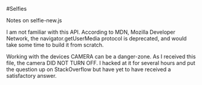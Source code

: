 #Selfies

Notes on selfie-new.js

I am not familiar with this API. According to MDN, Mozilla Developer Network, the navigator.getUserMedia protocol is deprecated, and would take some time to build it from scratch.

Working with the devices CAMERA can be a danger-zone. As I received this file, the camera DID NOT TURN OFF. I hacked at it for several hours and put the question up on StackOverflow but have yet to have received a satisfactory answer.
